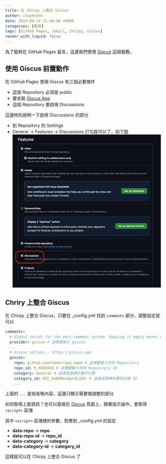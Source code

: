 ```yaml
---
title: 在 Chirpy 上整合 Giscus
author: chuehnone
date: 2024-09-14 11:40:00 +0800
categories: [教學]
tags: [GitHub Pages, Jekyll, Chirpy, Giscus]
render_with_liquid: false
---
```


為了能夠在 GitHub Pages 留言，這邊我們使用 [Giscus](https://giscus.app/zh-TW) 這個服務。

## 使用 Giscus 前置動作

在 GitHub Pages 使用 Giscus 有三個必要條件

- 這個 Repository 必須是 public
- 要安裝 [Giscus App](https://github.com/apps/giscus)
- 這個 Repository 要啟用 Discussions

這邊特別說明一下啟用 Discussions 的部分

- 到 Repository 的 Settings
- General -> Features -> Discussions 打勾就可以了，如下圖
  ![](/assets/images/20240914/1.png)

## Chriry 上整合 Giscus

在 Chirpy 上整合 Giscus，只要在 _config.yml 找到 `comments` 部分，調整設定就可以

```yml
comments:
  # Global switch for the post-comment system. Keeping it empty means disabled.
  provider: giscus # 這裡要輸入 giscus
  ...
  # Giscus options › https://giscus.app
  giscus:
    repo: github_username/repo_name # 這裡要輸入你的 Repository
    repo_id: R_XXXXXXX # 這裡要輸入你的 Repository ID
    category: General # 這邊是選擇你要的分類
    category_id: DIC_kwDOMwiOps4Cib5t # 這邊是選擇你要的分類 ID
    ...
```

上面的 `...` 是指省略內容，這邊只顯示需要做調整的部分

如何取得上面資訊？也可以直接在 [Giscus](https://giscus.app/zh-TW) 頁面上，跟著指示操作，會取得 `<script>` 區塊

其中 `<script>` 區塊裡的參數，對應到 _config.yml 的設定

- **data-repo** -> **repo**
- **data-repo-id** -> **repo_id**
- **data-category** -> **category**
- **data-category-id** -> **category_id**

這樣就可以在 Chirpy 上整合 Giscus 了
